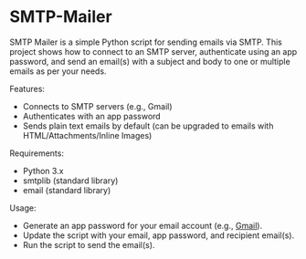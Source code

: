 # SMTP-Mailer
SMTP Mailer is a simple Python script for sending emails via SMTP.
This project shows how to connect to an SMTP server, authenticate using an app password, and send an email(s) with a subject and body to one or multiple emails as per your needs.

Features:
- Connects to SMTP servers (e.g., Gmail)
- Authenticates with an app password
- Sends plain text emails by default (can be upgraded to emails with HTML/Attachments/Inline Images)
  
Requirements:
- Python 3.x
- smtplib (standard library)
- email (standard library)
  
Usage:
- Generate an app password for your email account (e.g., [Gmail](https://www.google.com/url?sa=t&rct=j&q=&esrc=s&source=web&cd=&cad=rja&uact=8&ved=2ahUKEwiHh7af5JGHAxXNnK8BHe6fGCEQFnoECBQQAQ&url=https%3A%2F%2Fmyaccount.google.com%2Fapppasswords&usg=AOvVaw1rVibBR6kQTiUjqa0l_f8W&opi=89978449)).
- Update the script with your email, app password, and recipient email(s).
- Run the script to send the email(s).
